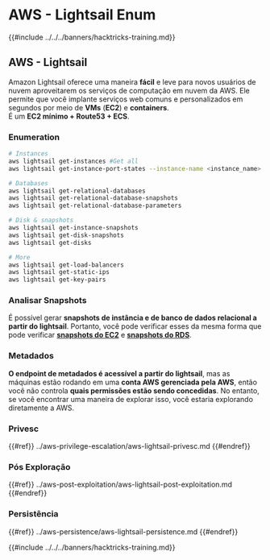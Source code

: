# AWS - Lightsail Enum

{{#include ../../../banners/hacktricks-training.md}}

## AWS - Lightsail

Amazon Lightsail oferece uma maneira **fácil** e leve para novos usuários de nuvem aproveitarem os serviços de computação em nuvem da AWS. Ele permite que você implante serviços web comuns e personalizados em segundos por meio de **VMs** (**EC2**) e **containers**.\
É um **EC2 mínimo + Route53 + ECS**.

### Enumeration
```bash
# Instances
aws lightsail get-instances #Get all
aws lightsail get-instance-port-states --instance-name <instance_name> #Get open ports

# Databases
aws lightsail get-relational-databases
aws lightsail get-relational-database-snapshots
aws lightsail get-relational-database-parameters

# Disk & snapshots
aws lightsail get-instance-snapshots
aws lightsail get-disk-snapshots
aws lightsail get-disks

# More
aws lightsail get-load-balancers
aws lightsail get-static-ips
aws lightsail get-key-pairs
```
### Analisar Snapshots

É possível gerar **snapshots de instância e de banco de dados relacional a partir do lightsail**. Portanto, você pode verificar esses da mesma forma que pode verificar [**snapshots do EC2**](aws-ec2-ebs-elb-ssm-vpc-and-vpn-enum/#ebs) e [**snapshots do RDS**](aws-relational-database-rds-enum.md#enumeration).

### Metadados

**O endpoint de metadados é acessível a partir do lightsail**, mas as máquinas estão rodando em uma **conta AWS gerenciada pela AWS**, então você não controla **quais permissões estão sendo concedidas**. No entanto, se você encontrar uma maneira de explorar isso, você estaria explorando diretamente a AWS.

### Privesc

{{#ref}}
../aws-privilege-escalation/aws-lightsail-privesc.md
{{#endref}}

### Pós Exploração

{{#ref}}
../aws-post-exploitation/aws-lightsail-post-exploitation.md
{{#endref}}

### Persistência

{{#ref}}
../aws-persistence/aws-lightsail-persistence.md
{{#endref}}

{{#include ../../../banners/hacktricks-training.md}}
